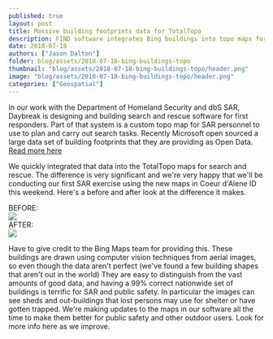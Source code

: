 ```yaml
---
published: true
layout: post
title: Massive building footprints data for TotalTopo
description: FIND software integrates Bing buildings into topo maps for SAR.
date: 2018-07-18
authors: ["Jason Dalton"]
folder: blog/assets/2018-07-18-bing-buildings-topo
thumbnail: "blog/assets/2018-07-18-bing-buildings-topo/header.png"
image: "blog/assets/2018-07-18-bing-buildings-topo/header.png"
categories: ["Geospatial"]
---
```


In our work with the Department of Homeland Security and dbS SAR, Daybreak is designing and building search and rescue software for first responders.  Part of that system is a custom topo map for SAR personnel to use to plan and carry out search tasks.  Recently Microsoft open sourced a large data set of building footprints that they are providing as Open Data.  [Read more here](https://blogs.bing.com/maps/2018-06/microsoft-releases-125-million-building-footprints-in-the-us-as-open-data)

We quickly integrated that data into the TotalTopo maps for search and rescue.  The difference is very significant and we're very happy that we'll be conducting our first SAR exercise using the new maps in Coeur d'Alene ID this weekend.  Here's a before and after look at the difference it makes.  

<div class="flexItem col-md-2">
BEFORE:
</div>
<div class="flexItem col-md-10">
<img class="img-fluid img-float sarcatImg" src="{{site.url}}/{{page.folder}}/buildings-before.png">
</div>

<div class="flexItem col-md-2">
AFTER:
</div>
<div class="flexItem col-md-10">
<img class="img-fluid img-float sarcatImg" src="{{site.url}}/{{page.folder}}/buildings-after.png">
</div>

Have to give credit to the Bing Maps team for providing this.  These buildings are drawn using computer vision techniques from aerial images, so even though the data aren't perfect (we've found a few building shapes that aren't out in the world)  They are easy to distinguish from the vast amounts of good data, and having a 99% correct nationwide set of buildings is terrific for SAR and public safety.  In particular the images can see sheds and out-buildings that lost persons may use for shelter or have gotten trapped.  We're making updates to the maps in our software all the time to make them better for public safety and other outdoor users.  Look for more info here as we improve.
